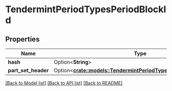 # TendermintPeriodTypesPeriodBlockId

## Properties

Name | Type | Description | Notes
------------ | ------------- | ------------- | -------------
**hash** | Option<**String**> |  | [optional]
**part_set_header** | Option<[**crate::models::TendermintPeriodTypesPeriodPartSetHeader**](tendermint.types.PartSetHeader.md)> |  | [optional]

[[Back to Model list]](../README.md#documentation-for-models) [[Back to API list]](../README.md#documentation-for-api-endpoints) [[Back to README]](../README.md)


